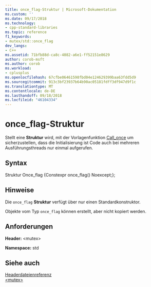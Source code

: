 ```yaml
---
title: once_flag-Struktur | Microsoft-Dokumentation
ms.custom: ''
ms.date: 09/17/2018
ms.technology:
- cpp-standard-libraries
ms.topic: reference
f1_keywords:
- mutex/std::once_flag
dev_langs:
- C++
ms.assetid: 71bfb88d-ca8c-4082-a6e1-ff52151e8629
author: corob-msft
ms.author: corob
ms.workload:
- cplusplus
ms.openlocfilehash: 67cfbe06461598fbd04e124629399baa63fdd5d9
ms.sourcegitcommit: 913c3bf23937b64b90ac05181fdff3df947d9f1c
ms.translationtype: MT
ms.contentlocale: de-DE
ms.lasthandoff: 09/18/2018
ms.locfileid: "46104334"
---
```

# <a name="onceflag-structure"></a>once_flag-Struktur

Stellt eine **Struktur** wird, mit der Vorlagenfunktion [Call_once](../standard-library/mutex-functions.md#call_once) um sicherzustellen, dass die Initialisierung ist Code auch bei mehreren Ausführungsthreads nur einmal aufgerufen.

## <a name="syntax"></a>Syntax

Struktur Once_flag {Constexpr once_flag() Noexcept;};

## <a name="remarks"></a>Hinweise

Die `once_flag` **Struktur** verfügt über nur einen Standardkonstruktor.

Objekte vom Typ `once_flag` können erstellt, aber nicht kopiert werden.

## <a name="requirements"></a>Anforderungen

**Header:** \<mutex>

**Namespace:** std

## <a name="see-also"></a>Siehe auch

[Headerdateienreferenz](../standard-library/cpp-standard-library-header-files.md)<br/>
[\<mutex>](../standard-library/mutex.md)<br/>
